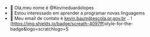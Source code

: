 - 👋 Olá,meu nome é @Kevineduardolopes
- 👀 Estou interessado em aprender a programar novas linguagems 
- 🌱 Meu email de contato é kevin.baum@escola.pr.gov.br
..
!(https://img.shields.io/badge/screath-4097ff)style-for-the-badge&logo=scratchlogo=S

